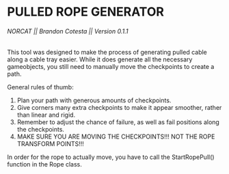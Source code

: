 # PULLED ROPE GENERATOR 

###### NORCAT || Brandon Cotesta || Version 0.1.1

This tool was designed to make the process of generating pulled cable along a cable tray easier.
While it does generate all the necessary gameobjects, you still need to manually move the checkpoints to create a path.

General rules of thumb:
1) Plan your path with generous amounts of checkpoints.
2) Give corners many extra checkpoints to make it appear smoother, rather than linear and rigid.
3) Remember to adjust the chance of failure, as well as fail positions along the checkpoints.
4) MAKE SURE YOU ARE MOVING THE CHECKPOINTS!!! NOT THE ROPE TRANSFORM POINTS!!!

In order for the rope to actually move, you have to call the StartRopePull() function in the Rope class.

